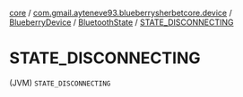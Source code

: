 [core](../../../index.md) / [com.gmail.ayteneve93.blueberrysherbetcore.device](../../index.md) / [BlueberryDevice](../index.md) / [BluetoothState](index.md) / [STATE_DISCONNECTING](./-s-t-a-t-e_-d-i-s-c-o-n-n-e-c-t-i-n-g.md)

# STATE_DISCONNECTING

(JVM) `STATE_DISCONNECTING`